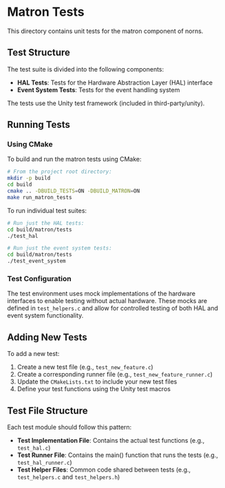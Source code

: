 # Matron Tests

This directory contains unit tests for the matron component of norns.

## Test Structure

The test suite is divided into the following components:

- **HAL Tests**: Tests for the Hardware Abstraction Layer (HAL) interface
- **Event System Tests**: Tests for the event handling system

The tests use the Unity test framework (included in third-party/unity).

## Running Tests

### Using CMake

To build and run the matron tests using CMake:

```bash
# From the project root directory:
mkdir -p build
cd build
cmake .. -DBUILD_TESTS=ON -DBUILD_MATRON=ON
make run_matron_tests
```

To run individual test suites:

```bash
# Run just the HAL tests:
cd build/matron/tests
./test_hal

# Run just the event system tests:
cd build/matron/tests
./test_event_system
```

### Test Configuration

The test environment uses mock implementations of the hardware interfaces to enable testing without actual hardware. These mocks are defined in `test_helpers.c` and allow for controlled testing of both HAL and event system functionality.

## Adding New Tests

To add a new test:

1. Create a new test file (e.g., `test_new_feature.c`)
2. Create a corresponding runner file (e.g., `test_new_feature_runner.c`)
3. Update the `CMakeLists.txt` to include your new test files
4. Define your test functions using the Unity test macros

## Test File Structure

Each test module should follow this pattern:

- **Test Implementation File**: Contains the actual test functions (e.g., `test_hal.c`)
- **Test Runner File**: Contains the main() function that runs the tests (e.g., `test_hal_runner.c`)
- **Test Helper Files**: Common code shared between tests (e.g., `test_helpers.c` and `test_helpers.h`)